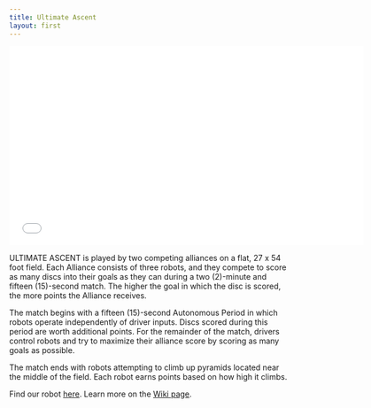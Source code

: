 ```yaml
---
title: Ultimate Ascent
layout: first
---
```


<iframe width="640" height="360" src="//www.youtube.com/embed/wa5MGEZNrf0" frameborder="0" allowfullscreen></iframe>

ULTIMATE ASCENT is played by two competing alliances on a flat, 27 x 54 foot field. Each Alliance consists of three robots, and they compete to score as many discs into their goals as they can during a two (2)-minute and fifteen (15)-second match. The higher the goal in which the disc is scored, the more points the Alliance receives.

The match begins with a fifteen (15)-second Autonomous Period in which robots operate independently of driver inputs. Discs scored during this period are worth additional points. For the remainder of the match, drivers control robots and try to maximize their alliance score by scoring as many goals as possible.

The match ends with robots attempting to climb up pyramids located near the middle of the field. Each robot earns points based on how high it climbs.

Find our robot [here](/history/#carousel).
Learn more on the <a href="http://en.wikipedia.org/wiki/Ultimate_Ascent">Wiki page</a>.
